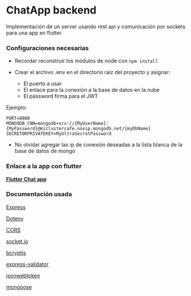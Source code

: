 # **ChatApp backend**

Implementación de un server usando rest api y comunicación por sockets para una app en flutter

### **Configuraciones necesarias**

* Recordar reconstruir los módulos de node con ``` npm install ```

* Crear el archivo .env en el directorio raíz del proyecto y asignar:
    * El puerto a usar
    * El enlace para la conexión a la base de datos en la nube
    * El password firma para el JWT

Ejemplo:
```
PORT=8080
MONGODB_CNN=mongodb+srv://{MyUserName}:{MyPassword}@miclustercafe.noxip.mongodb.net/{myDbName}
SECRETORPRIVATEKEY=MyUltraSecretPassword
```

* No olvidar agregar las ip de conexión deseadas a la lista blanca de la base de datos de mongo

### **Enlace a la app con flutter**

[**Flutter Chat app**](https://github.com/CrisMEDev/Flutter-ChatApp)

### **Documentación usada**

[Express](https://www.npmjs.com/package/express)

[Dotenv](https://www.npmjs.com/package/dotenv)

[CORS](https://www.npmjs.com/package/cors)

[socket.io](https://www.npmjs.com/package/socket.io)

[bcryptjs](https://www.npmjs.com/package/bcryptjs)

[express-validator](https://www.npmjs.com/package/express-validator)

[jsonwebtoken](https://www.npmjs.com/package/jsonwebtoken)

[mongoose](https://www.npmjs.com/package/mongoose)


